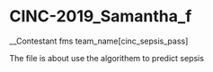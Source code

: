 # CINC-2019_Samantha_f
__Contestant fms
team_name[cinc_sepsis_pass]

The file is about use the algorithem to predict sepsis


